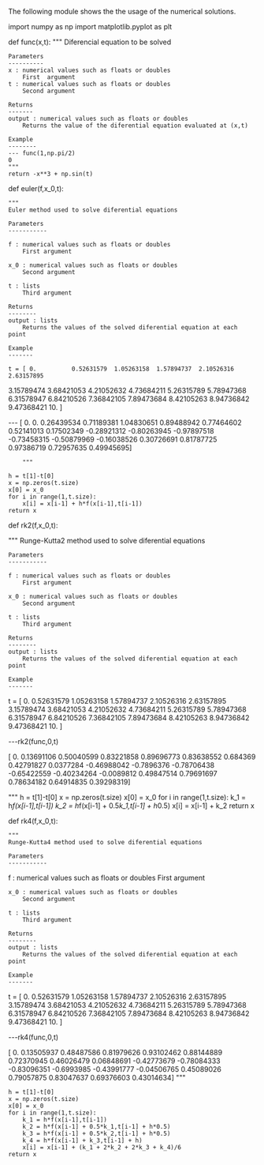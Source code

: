 The following module shows the the usage of the numerical solutions. 


import numpy as np 
import matplotlib.pyplot as plt



def func(x,t): 
    """ 
    Diferencial equation to be solved
    
    Parameters
    ----------
    x : numerical values such as floats or doubles
        First  argument 
    t : numerical values such as floats or doubles 
        Second argument 

    Returns
    -------
    output : numerical values such as floats or doubles
        Returns the value of the diferential equation evaluated at (x,t)
    
    Example 
    --------
    --- func(1,np.pi/2) 
    0
    """
    return -x**3 + np.sin(t)


def euler(f,x_0,t): 

    """
    Euler method used to solve diferential equations 

    Parameters
    -----------

    f : numerical values such as floats or doubles
        First argument

    x_0 : numerical values such as floats or doubles
        Second argument 

    t : lists
        Third argument 
    
    Returns 
    --------
    output : lists 
        Returns the values of the solved diferential equation at each point
    
    Example
    -------
   
    t = [ 0.          0.52631579  1.05263158  1.57894737  2.10526316  2.63157895
  3.15789474  3.68421053  4.21052632  4.73684211  5.26315789  5.78947368
  6.31578947  6.84210526  7.36842105  7.89473684  8.42105263  8.94736842
  9.47368421 10.        ]

   --- [ 0.          0.          0.26439534  0.71189381  1.04830651  0.89488942
  0.77464602  0.52141013  0.17502349 -0.28921312 -0.80263945 -0.97897518
 -0.73458315 -0.50879969 -0.16038526  0.30726691  0.81787725  0.97386719
  0.72957635  0.49945695]

        """

    h = t[1]-t[0]
    x = np.zeros(t.size)
    x[0] = x_0 
    for i in range(1,t.size):
        x[i] = x[i-1] + h*f(x[i-1],t[i-1])
    return x



def rk2(f,x_0,t):

 """
    Runge-Kutta2  method used to solve diferential equations 

    Parameters
    -----------

    f : numerical values such as floats or doubles
        First argument

    x_0 : numerical values such as floats or doubles
        Second argument 

    t : lists
        Third argument 
    
    Returns 
    --------
    output : lists 
        Returns the values of the solved diferential equation at each point
    
    Example
    -------
t = [ 0.          0.52631579  1.05263158  1.57894737  2.10526316  2.63157895
  3.15789474  3.68421053  4.21052632  4.73684211  5.26315789  5.78947368
  6.31578947  6.84210526  7.36842105  7.89473684  8.42105263  8.94736842
  9.47368421 10.        ]

---rk2(func,0,t)

[ 0.          0.13691106  0.50040599  0.83221858  0.89696773  0.83638552
  0.684369    0.42791827  0.0377284  -0.46988042 -0.7896376  -0.78706438
 -0.65422559 -0.40234264 -0.0089812   0.49847514  0.79691697  0.78634182
  0.64914835  0.39298319]
    

"""
    h = t[1]-t[0]
    x = np.zeros(t.size)
    x[0] = x_0
    for i in range(1,t.size):
        k_1 = h*f(x[i-1],t[i-1])
        k_2 = h*f(x[i-1] + 0.5*k_1,t[i-1] + h*0.5)
        x[i] = x[i-1] + k_2
    return x 

def rk4(f,x_0,t):

    """
    Runge-Kutta4 method used to solve diferential equations

    Parameters
    -----------
f : numerical values such as floats or doubles
        First argument

    x_0 : numerical values such as floats or doubles
        Second argument

    t : lists
        Third argument

    Returns
    --------
    output : lists
        Returns the values of the solved diferential equation at each point

    Example
    -------
t = [ 0.          0.52631579  1.05263158  1.57894737  2.10526316  2.63157895
  3.15789474  3.68421053  4.21052632  4.73684211  5.26315789  5.78947368
  6.31578947  6.84210526  7.36842105  7.89473684  8.42105263  8.94736842
  9.47368421 10.        ]

---rk4(func,0,t)

[ 0.          0.13505937  0.48487586  0.81979626  0.93102462  0.88144889
  0.72370945  0.46026479  0.06848691 -0.42773679 -0.78084333 -0.83096351
 -0.6993985  -0.43991777 -0.04506765  0.45089026  0.79057875  0.83047637
  0.69376603  0.43014634]
"""

    h = t[1]-t[0]
    x = np.zeros(t.size)
    x[0] = x_0
    for i in range(1,t.size):
        k_1 = h*f(x[i-1],t[i-1])
        k_2 = h*f(x[i-1] + 0.5*k_1,t[i-1] + h*0.5)
        k_3 = h*f(x[i-1] + 0.5*k_2,t[i-1] + h*0.5)
        k_4 = h*f(x[i-1] + k_3,t[i-1] + h)
        x[i] = x[i-1] + (k_1 + 2*k_2 + 2*k_3 + k_4)/6
    return x

